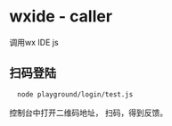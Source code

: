 # wxide - caller

调用wx IDE js

## 扫码登陆

```bash
  node playground/login/test.js
```
控制台中打开二维码地址，
扫码，得到反馈。